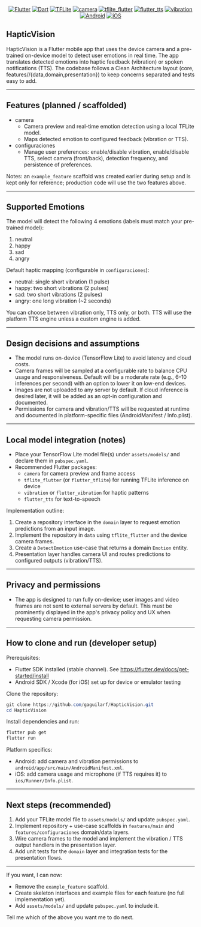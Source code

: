 
<!-- Technologies badges -->
<p align="center">
	<a href="https://flutter.dev"><img src="https://img.shields.io/badge/Flutter-02569B?style=for-the-badge&logo=flutter&logoColor=white" alt="Flutter"/></a>
	<a href="https://dart.dev"><img src="https://img.shields.io/badge/Dart-0175C2?style=for-the-badge&logo=dart&logoColor=white" alt="Dart"/></a>
	<a href="https://www.tensorflow.org/lite"><img src="https://img.shields.io/badge/TensorFlow--Lite-FF6F00?style=for-the-badge&logo=tensorflow&logoColor=white" alt="TFLite"/></a>
	<a href="https://pub.dev/packages/camera"><img src="https://img.shields.io/badge/Camera-plugin-4A90E2?style=for-the-badge&logo=android&logoColor=white" alt="camera"/></a>
	<a href="https://pub.dev/packages/tflite_flutter"><img src="https://img.shields.io/badge/tflite__flutter-2AA6FF?style=for-the-badge&logo=google&logoColor=white" alt="tflite_flutter"/></a>
	<a href="https://pub.dev/packages/flutter_tts"><img src="https://img.shields.io/badge/flutter__tts-6A1B9A?style=for-the-badge&logo=soundcloud&logoColor=white" alt="flutter_tts"/></a>
	<a href="https://pub.dev/packages/vibration"><img src="https://img.shields.io/badge/Vibration-00C853?style=for-the-badge&logo=google&logoColor=white" alt="vibration"/></a>
	<a href="https://developer.android.com"><img src="https://img.shields.io/badge/Android-3DDC84?style=for-the-badge&logo=android&logoColor=white" alt="Android"/></a>
	<a href="https://developer.apple.com"><img src="https://img.shields.io/badge/iOS-000000?style=for-the-badge&logo=apple&logoColor=white" alt="iOS"/></a>
</p>

## HapticVision

HapticVision is a Flutter mobile app that uses the device camera and a
pre-trained on-device model to detect user emotions in real time. The app
translates detected emotions into haptic feedback (vibration) or spoken
notifications (TTS). The codebase follows a Clean Architecture layout (core,
features/<feature>/{data,domain,presentation}) to keep concerns separated and
tests easy to add.

---

## Features (planned / scaffolded)

- camera
	- Camera preview and real-time emotion detection using a local TFLite model.
	- Maps detected emotion to configured feedback (vibration or TTS).
- configuraciones
	- Manage user preferences: enable/disable vibration, enable/disable TTS,
		select camera (front/back), detection frequency, and persistence of
		preferences.

Notes: an `example_feature` scaffold was created earlier during setup and is
kept only for reference; production code will use the two features above.

---

## Supported Emotions

The model will detect the following 4 emotions (labels must match your
pre-trained model):

1. neutral
2. happy
3. sad
4. angry

Default haptic mapping (configurable in `configuraciones`):

- neutral: single short vibration (1 pulse)
- happy: two short vibrations (2 pulses)
- sad: two short vibrations (2 pulses)
- angry: one long vibration (~2 seconds)

You can choose between vibration only, TTS only, or both. TTS will use the
platform TTS engine unless a custom engine is added.

---

## Design decisions and assumptions

- The model runs on-device (TensorFlow Lite) to avoid latency and cloud costs.
- Camera frames will be sampled at a configurable rate to balance CPU usage and
	responsiveness. Default will be a moderate rate (e.g., 6–10 inferences per
	second) with an option to lower it on low-end devices.
- Images are not uploaded to any server by default. If cloud inference is
	desired later, it will be added as an opt-in configuration and documented.
- Permissions for camera and vibration/TTS will be requested at runtime and
	documented in platform-specific files (AndroidManifest / Info.plist).

---

## Local model integration (notes)

- Place your TensorFlow Lite model file(s) under `assets/models/` and declare
	them in `pubspec.yaml`.
- Recommended Flutter packages:
	- `camera` for camera preview and frame access
	- `tflite_flutter` (or `flutter_tflite`) for running TFLite inference on
		device
	- `vibration` or `flutter_vibration` for haptic patterns
	- `flutter_tts` for text-to-speech

Implementation outline:

1. Create a repository interface in the `domain` layer to request emotion
	 predictions from an input image.
2. Implement the repository in `data` using `tflite_flutter` and the device
	 camera frames.
3. Create a `DetectEmotion` use-case that returns a domain `Emotion` entity.
4. Presentation layer handles camera UI and routes predictions to configured
	 outputs (vibration/TTS).

---

## Privacy and permissions

- The app is designed to run fully on-device; user images and video frames are
	not sent to external servers by default. This must be prominently displayed
	in the app's privacy policy and UX when requesting camera permission.

---

## How to clone and run (developer setup)

Prerequisites:

- Flutter SDK installed (stable channel). See https://flutter.dev/docs/get-started/install
- Android SDK / Xcode (for iOS) set up for device or emulator testing

Clone the repository:

```powershell
git clone https://github.com/gaguilarf/HapticVision.git
cd HapticVision
```

Install dependencies and run:

```powershell
flutter pub get
flutter run
```

Platform specifics:

- Android: add camera and vibration permissions to `android/app/src/main/AndroidManifest.xml`.
- iOS: add camera usage and microphone (if TTS requires it) to `ios/Runner/Info.plist`.

---

## Next steps (recommended)

1. Add your TFLite model file to `assets/models/` and update `pubspec.yaml`.
2. Implement repository + use-case scaffolds in `features/main` and
	 `features/configuraciones` domain/data layers.
3. Wire camera frames to the model and implement the vibration / TTS output
	 handlers in the presentation layer.
4. Add unit tests for the `domain` layer and integration tests for the
	 presentation flows.

---

If you want, I can now:

- Remove the `example_feature` scaffold.
- Create skeleton interfaces and example files for each feature (no full
	implementation yet).
- Add `assets/models/` and update `pubspec.yaml` to include it.

Tell me which of the above you want me to do next.
